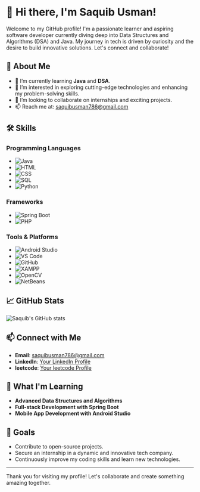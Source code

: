 # 👋 Hi there, I'm Saquib Usman!

Welcome to my GitHub profile! I'm a passionate learner and aspiring software developer currently diving deep into Data Structures and Algorithms (DSA) and Java. My journey in tech is driven by curiosity and the desire to build innovative solutions. Let's connect and collaborate!

## 👀 About Me

- 🌱 I’m currently learning **Java** and **DSA**.
- 👀 I’m interested in exploring cutting-edge technologies and enhancing my problem-solving skills.
- 💞️ I’m looking to collaborate on internships and exciting projects.
- 📫 Reach me at: saquibusman786@gmail.com 

## 🛠️ Skills

### Programming Languages
- ![Java](https://img.shields.io/badge/Java-ED8B00?style=for-the-badge&logo=java&logoColor=white)
- ![HTML](https://img.shields.io/badge/HTML5-E34F26?style=for-the-badge&logo=html5&logoColor=white)
- ![CSS](https://img.shields.io/badge/CSS3-1572B6?style=for-the-badge&logo=css3&logoColor=white)
- ![SQL](https://img.shields.io/badge/SQL-4479A1?style=for-the-badge&logo=postgresql&logoColor=white)
- ![Python](https://img.shields.io/badge/Python-3776AB?style=for-the-badge&logo=python&logoColor=white)

### Frameworks
- ![Spring Boot](https://img.shields.io/badge/Spring_Boot-6DB33F?style=for-the-badge&logo=spring&logoColor=white)
- ![PHP](https://img.shields.io/badge/PHP-777BB4?style=for-the-badge&logo=php&logoColor=white)

### Tools & Platforms
- ![Android Studio](https://img.shields.io/badge/Android_Studio-3DDC84?style=for-the-badge&logo=android-studio&logoColor=white)
- ![VS Code](https://img.shields.io/badge/Visual_Studio_Code-0078D4?style=for-the-badge&logo=visual-studio-code&logoColor=white)
- ![GitHub](https://img.shields.io/badge/GitHub-181717?style=for-the-badge&logo=github&logoColor=white)
- ![XAMPP](https://img.shields.io/badge/XAMPP-FB7A24?style=for-the-badge&logo=xampp&logoColor=white)
- ![OpenCV](https://img.shields.io/badge/OpenCV-5C3EE8?style=for-the-badge&logo=opencv&logoColor=white)
- ![NetBeans](https://img.shields.io/badge/NetBeans-1B6AC6?style=for-the-badge&logo=apache-netbeans-ide&logoColor=white)

## 📈 GitHub Stats

![Saquib's GitHub stats](https://github-readme-stats.vercel.app/api?username=Saquib-usman&show_icons=true&theme=radical)

## 📫 Connect with Me

- **Email**: [saquibusman786@gmail.com](mailto:saquibusman786@gmail.com)
- **LinkedIn**: [Your LinkedIn Profile](https://www.linkedin.com/in/saquib-usman-349390290/)
- **leetcode**: [Your leetcode Profile](https://leetcode.com/u/saquib_usman/)

## 🌱 What I'm Learning

- **Advanced Data Structures and Algorithms**
- **Full-stack Development with Spring Boot**
- **Mobile App Development with Android Studio**

## 🎯 Goals

- Contribute to open-source projects.
- Secure an internship in a dynamic and innovative tech company.
- Continuously improve my coding skills and learn new technologies.

---

Thank you for visiting my profile! Let's collaborate and create something amazing together.
